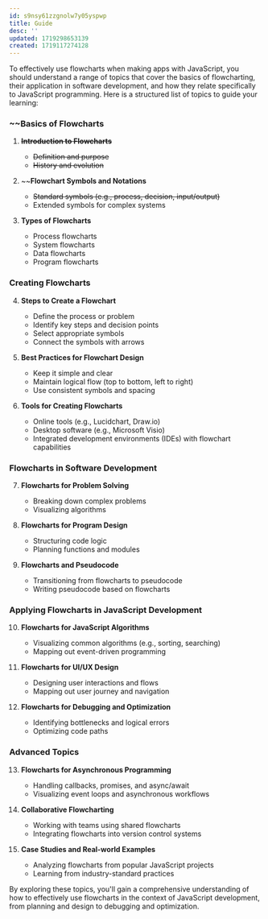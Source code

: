 ```yaml
---
id: s9nsy61zzgnolw7y05yspwp
title: Guide
desc: ''
updated: 1719298653139
created: 1719117274128
---
```


To effectively use flowcharts when making apps with JavaScript, you should understand a range of topics that cover the basics of flowcharting, their application in software development, and how they relate specifically to JavaScript programming. Here is a structured list of topics to guide your learning:

### ~~Basics of Flowcharts
1. ~~**Introduction to Flowcharts**~~
   - ~~Definition and purpose~~
   - ~~History and evolution~~

2. ~~**Flowchart Symbols and Notations**
   - ~~Standard symbols (e.g., process, decision, input/output)~~
   - Extended symbols for complex systems

3. **Types of Flowcharts**
   - Process flowcharts
   - System flowcharts
   - Data flowcharts
   - Program flowcharts

### Creating Flowcharts
4. **Steps to Create a Flowchart**
   - Define the process or problem
   - Identify key steps and decision points
   - Select appropriate symbols
   - Connect the symbols with arrows

5. **Best Practices for Flowchart Design**
   - Keep it simple and clear
   - Maintain logical flow (top to bottom, left to right)
   - Use consistent symbols and spacing

6. **Tools for Creating Flowcharts**
   - Online tools (e.g., Lucidchart, Draw.io)
   - Desktop software (e.g., Microsoft Visio)
   - Integrated development environments (IDEs) with flowchart capabilities

### Flowcharts in Software Development
7. **Flowcharts for Problem Solving**
   - Breaking down complex problems
   - Visualizing algorithms

8. **Flowcharts for Program Design**
   - Structuring code logic
   - Planning functions and modules

9. **Flowcharts and Pseudocode**
   - Transitioning from flowcharts to pseudocode
   - Writing pseudocode based on flowcharts

### Applying Flowcharts in JavaScript Development
10. **Flowcharts for JavaScript Algorithms**
    - Visualizing common algorithms (e.g., sorting, searching)
    - Mapping out event-driven programming

11. **Flowcharts for UI/UX Design**
    - Designing user interactions and flows
    - Mapping out user journey and navigation

12. **Flowcharts for Debugging and Optimization**
    - Identifying bottlenecks and logical errors
    - Optimizing code paths

### Advanced Topics
13. **Flowcharts for Asynchronous Programming**
    - Handling callbacks, promises, and async/await
    - Visualizing event loops and asynchronous workflows

14. **Collaborative Flowcharting**
    - Working with teams using shared flowcharts
    - Integrating flowcharts into version control systems

15. **Case Studies and Real-world Examples**
    - Analyzing flowcharts from popular JavaScript projects
    - Learning from industry-standard practices

By exploring these topics, you'll gain a comprehensive understanding of how to effectively use flowcharts in the context of JavaScript development, from planning and design to debugging and optimization.